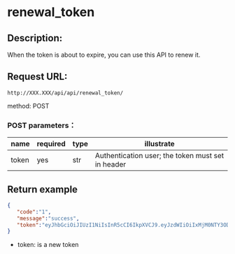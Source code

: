 ﻿# renewal_token

## Description:
When the token is about to expire, you can use this API to renew it.

## Request URL:
`http://XXX.XXX/api/api/renewal_token/`

method: POST
### POST parameters：
|name     |required|type| illustrate                                        |
|---------|--------|----|---------------------------------------------------|
|token    |yes     |str | Authentication user; the token must set in header |


## Return example
```json
{
   "code":"1",
   "message":"success",
   "token":"eyJhbGciOiJIUzI1NiIsInR5cCI6IkpXVCJ9.eyJzdWIiOiIxMjM0NTY3ODkwIiwibmFtZSI6IkpvaG4gRG9lIiwiaWF0IjoxNTE2OTk5OTk5fQ.uuGVatU2AI0nrGb_YwTfOP2ExdgeMncWA9kYzIm5-_E"
}
```
* token: is a new token
